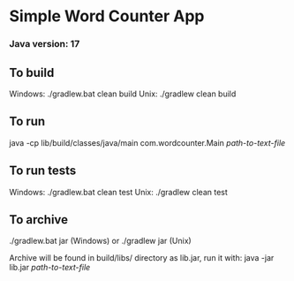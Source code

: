 # Simple Word Counter App

### Java version: 17

## To build

Windows:
./gradlew.bat clean build
Unix:
./gradlew clean build

## To run

java -cp lib/build/classes/java/main com.wordcounter.Main _path-to-text-file_

## To run tests

Windows:
./gradlew.bat clean test
Unix:
./gradlew clean test

## To archive

./gradlew.bat jar (Windows)
or
./gradlew jar (Unix)

Archive will be found in build/libs/ directory as lib.jar,
run it with: java -jar lib.jar _path-to-text-file_
